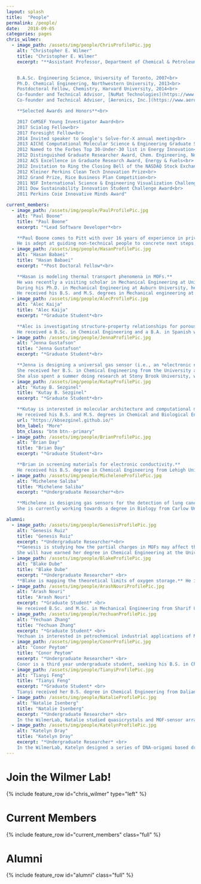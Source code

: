 ```yaml
---
layout: splash
title:  "People"
permalink: /people/
date:   2018-09-05
categories: pages
chris_wilmer:
  - image_path: /assets/img/people/ChrisProfilePic.jpg
    alt: "Christopher E. Wilmer"
    title: "Christopher E. Wilmer"
    excerpt: "**Assistant Professor, Department of Chemical & Petroleum Engineering**<br>


    B.A.Sc. Engineering Science, University of Toronto, 2007<br>
    Ph.D. Chemical Engineering, Northwestern University, 2013<br>
    Postdoctoral Fellow, Chemistry, Harvard University, 2014<br>
    Co-founder and Technical Advisor, [NuMat Technologies](https://www.numat-tech.com/)<br>
    Co-founder and Technical Adviser, [Aeronics, Inc.](https://www.aeronicsinc.com/)<br>

    **Selected Awards and Honors**<br>

    2017 CoMSEF Young Investigator Award<br>
    2017 Scialog Fellow<br>
    2017 Foresight Fellow<br>
    2014 Invited speaker to Google's Solve-for-X annual meeting<br>
    2013 AIChE Computational Molecular Science & Engineering Graduate Student Award<br>
    2012 Named to the Forbes Top 30-Under-30 list in Energy Innovation<br>
    2012 Distinguished Graduate Researcher Award, Chem. Engineering, Northwestern Univ.<br>
    2012 ACS Excellence in Graduate Research Award, Energy & Fuels<br>
    2012 Invitation to Ring the Closing Bell of the NASDAQ Stock Exchange<br>
    2012 Kleiner Perkins Clean Tech Innovation Prize<br>
    2012 Grand Prize, Rice Business Plan Competition<br>
    2011 NSF International Science & Engineering Visualization Challenge Winner<br>
    2011 Dow Sustainability Innovation Student Challenge Award<br>
    2011 Perkins Coie Innovative Minds Award"

current_members:
  - image_path: /assets/img/people/PaulProfilePic.jpg
    alt: "Paul Boone"
    title: "Paul Boone"
    excerpt: "*Lead Software Developer*<br>

    **Paul Boone comes to Pitt with over 16 years of experience in private industry transforming ideas into actual software.**
    He is adept at guiding non-technical people to concrete next steps, but his software and technical experience is extensive and spans data warehousing, database design, optimization and management, data center operations, cloud devops and scaling on AWS, frontend and backend web application frameworks and linux for embedded devices.​"
  - image_path: /assets/img/people/HasanProfilePic.jpg
    alt: "Hasan Babaei"
    title: "Hasan Babaei"
    excerpt: "*Post Doctoral Fellow*<br>

    **Hasan is modeling thermal transport phenomena in MOFs.**
    He was recently a visiting scholar in Mechanical Engineering at University of Illinois at Urbana-Champaign.
    During his Ph.D. in Mechanical Engineering at Auburn University, he worked on thermal transport in nanostructure-enhanced phase change materials.
    He received his B.S. and M.S. degrees in Mechanical engineering at the Iran University of Science and Technology and the University of Tehran, respectively."
  - image_path: /assets/img/people/AlecProfilePic.jpg
    alt: "Alec Kaija"
    title: "Alec Kaija"
    excerpt: "*Graduate Student*<br>

    **Alec is investigating structure-property relationships for porous materials.**
    He received a B.Sc. in Chemical Engineering and a B.A. in Spanish with a minor in Nuclear Engineering from the University of Rhode Island in 2014. Currently he is investigating structure-property relationships of porous materials for applications including high-pressure methane storage and carbon capture. He is also a co-founder and Technical Adviser of [Aeronics, Inc](https://www.aeronicsinc.com/)."
  - image_path: /assets/img/people/JennaProfilePic.jpg
    alt: "Jenna Gustafson"
    title: "Jenna Gustafson"
    excerpt: "*Graduate Student*<br>

    **Jenna is designing a universal gas sensor (i.e., an *electronic nose*).**
    She received her B.S. in Chemical Engineering from the University at Buffalo in 2014.
    She also spent a summer doing research at Stony Brook University, where she worked on synthesizing conductive polymers for energy storage applications."
  - image_path: /assets/img/people/KutayProfilePic.jpg
    alt: "Kutay B. Sezginel"
    title: "Kutay B. Sezginel"
    excerpt: "*Graduate Student*<br>

    **Kutay is interested in molecular architecture and computational materials design.**
    He received his B.S. and M.S. degrees in Chemical and Biological Engineering from Koç University in Istanbul focusing on methane storage in metal-organic frameworks. Currently he is investigating computational design of MOFs and investigating several properties such as drug delivery, adsorption, and thermal transport. He is also working on computational design of artificial molecular machines."
    url: "https://kbsezginel.github.io/"
    btn_label: "More"
    btn_class: "btm btn--primary"
  - image_path: /assets/img/people/BrianProfilePic.jpg
    alt: "Brian Day"
    title: "Brian Day"
    excerpt: "*Graduate Student*<br>

    **Brian in screening materials for electronic conductivity.**
    He received his B.S. degree in Chemical Engineering from Lehigh University in 2016 where he worked on synthesizing nanoporous films. He also worked on designing nanostructured electrodes for lithium metal batteries. Presently, he is investigating how to screen MOFs based on their electronic properties."
  - image_path: /assets/img/people/MicheleneProfilePic.jpg
    alt: "Michelene Saliba"
    title: "Michelene Saliba"
    excerpt: "*Undergraduate Researcher*<br>

    **Michelene is designing gas sensors for the detection of lung cancer biomarkers.**
    She is currently working towards a degree in Biology from Carlow University in Pittsburgh, PA."

alumni:
  - image_path: /assets/img/people/GenesisProfilePic.jpg
    alt: "Genesis Ruiz"
    title: "Genesis Ruiz"
    excerpt: "*Undergraduate Researcher*<br>
    **Genesis is studying how the partial charges in MOFs may affect the diffusion of gases.**
    She will have earned her degree in Chemical Engineering at the University of Puerto Rico, Mayaguez Campus, in 2019. She has researched in different areas such as Environmental Chemistry, Pharmaceutical and Bio-Medical Engineering. The latter at Washington State University, where she studied techniques for the isolation and purification of potential biomarkers for early diagnostics in cancerous diseases."
  - image_path: /assets/img/people/BlakeProfilePic.jpg
    alt: "Blake Dube"
    title: "Blake Dube"
    excerpt: "*Undergraduate Researcher*​ <br>
    **Blake is mapping the theoretical limits of oxygen storage.** He is a third-year undergraduate student at the University of Pittsburgh, with a major in Chemical Engineering. Blake was awarded the Brackenridge Fellowship to continue his research with the goal of shedding new light on gas storage."
  - image_path: /assets/img/people/ArashNouriProfilePic.jpg
    alt: "Arash Nouri"
    title: "Arash Nouri"
    excerpt: "*Graduate Student*​ <br>
    He received B.Sc. and M.Sc. in Mechanical Engineering from Sharif University of Technology (SUT). Now, he is getting a PhD in Computational Modeling & Simulation (CMS) where he works on turbulent flow modeling, and a M.Sc. in Chemical Engineering.​"
  - image_path: /assets/img/people/YechuanProfilePic.jpg
    alt: "Yechuan Zhang"
    title: "Yechuan Zhang"
    excerpt: "*Graduate Student*​ <br>
    Yechuan is interested in petrochemical industrial applications of MOFs. He received his B.S. degree majoring in Oil and Gas Storage and Transportation Engineering. Now, he is pursuing his M.S. degree in Petroleum Engineering. He believes that there is a significant potential in using MOFs to separate impurities in oil and natural gas."
  - image_path: /assets/img/people/ConorProfilePic.jpg
    alt: "Conor Peytom"
    title: "Conor Peytom"
    excerpt: "*Undergraduate Researcher*​ <br>
    Conor is a third year undergraduate student, seeking his B.S. in Chemical Engineering. In addition to his research, Conor is in the midst of a co-op with a Pittsburgh based process engineering firm, Venture Engineering & Construction."
  - image_path: /assets/img/people/TianyiProfilePic.jpg
    alt: "Tianyi Feng"
    title: "Tianyi Feng"
    excerpt: "*Graduate Student*​ <br>
    Tianyi received her B.S. degree in Chemical Engineering from Dalian University of Technology in China. Tianyi was twice awarded the National Scholarship as an undergraduate student, and was the leader of a National Undergraduate Training Program for Innovation named *the synthesis and flocculation properties of polymerized silicate containing magnesium sulfate, aluminum sulfate and ferric sulfate (PSMAF)*."
  - image_path: /assets/img/people/NatalieProfilePic.jpg
    alt: "Natalie Isenberg"
    title: "Natalie Isenberg"
    excerpt: "*Undergraduate Researcher*​ <br>
    In the WilmerLab, Natalie studied quasicrystals and MOF-sensor arrays using grand canonical Monte Carlo simulations to predict gas adsorption on the sensors."
  - image_path: /assets/img/people/KatelynProfilePic.jpg
    alt: "Katelyn Dray"
    title: "Katelyn Dray"
    excerpt: "*Undergraduate Researcher*​ <br>
    In the WilmerLab, Katelyn designed a series of DNA-origami based drug-delivery *tubes* and calculated drug diffusivity in them using molecular simulations."
---
```

<p> </p>

Join the Wilmer Lab!
====================

{% include feature_row id="chris_wilmer" type="left" %}

Current Members
===============

{% include feature_row id="current_members" class="full" %}

Alumni
======

{% include feature_row id="alumni" class="full" %}
